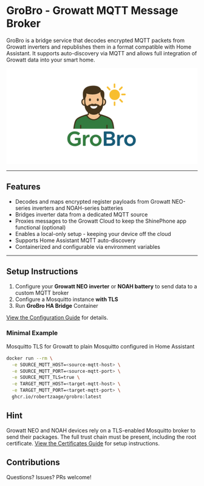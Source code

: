 # GroBro - Growatt MQTT Message Broker

GroBro is a bridge service that decodes encrypted MQTT packets from Growatt inverters and republishes them in a format compatible with Home Assistant. 
It supports auto-discovery via MQTT and allows full integration of Growatt data into your smart home.

![GroBro Logo](./assets/grobro_logo.png)

---

## Features
- Decodes and maps encrypted register payloads from Growatt NEO-series inverters and NOAH-series batteries
- Bridges inverter data from a dedicated MQTT source
- Proxies messages to the Growatt Cloud to keep the ShinePhone app functional (optional)
- Enables a local-only setup - keeping your device off the cloud
- Supports Home Assistant MQTT auto-discovery
- Containerized and configurable via environment variables

---

## Setup Instructions

1. Configure your **Growatt NEO inverter** or **NOAH battery** to send data to a custom MQTT broker
2. Configure a Mosquitto instance **with TLS**
3. Run **GroBro HA Bridge** Container

[View the Configuration Guide](CONFIGURATION.md) for details.

### Minimal Example 
Mosquitto TLS for Growatt to plain Mosquitto configured in Home Assistant

```bash
docker run --rm \
  -e SOURCE_MQTT_HOST=<source-mqtt-host> \
  -e SOURCE_MQTT_PORT=<source-mqtt-port> \
  -e SOURCE_MQTT_TLS=true \
  -e TARGET_MQTT_HOST=<target-mqtt-host> \
  -e TARGET_MQTT_PORT=<target-mqtt-port> \
  ghcr.io/robertzaage/grobro:latest
```

## Hint
Growatt NEO and NOAH devices rely on a TLS-enabled Mosquitto broker to send their packages. 
The full trust chain must be present, including the root certificate. [View the Certificates Guide](CERTIFICATES.md) for setup instructions.

## Contributions
Questions? Issues? PRs welcome!
